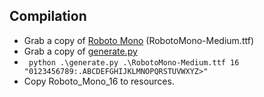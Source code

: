 ## Compilation
- Grab a copy of [Roboto Mono](https://fonts.google.com/specimen/Roboto+Mono?query=mono#standard-styles) (RobotoMono-Medium.ttf)
- Grab a copy of [generate.py](https://github.com/gregoiresage/fitfont)
- ` python .\generate.py .\RobotoMono-Medium.ttf 16 "0123456789:.ABCDEFGHIJKLMNOPQRSTUVWXYZ>"`
- Copy Roboto_Mono_16 to resources.
